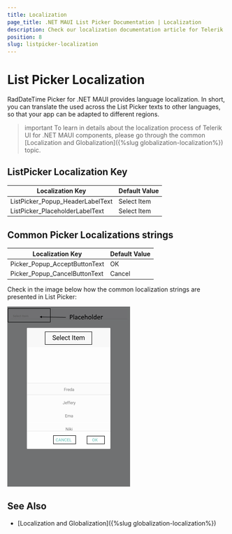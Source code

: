 ```yaml
---
title: Localization
page_title: .NET MAUI List Picker Documentation | Localization
description: Check our localization documentation article for Telerik .NET MAUI ListPicker control.
position: 8
slug: listpicker-localization
---
```


# List Picker Localization

RadDateTime Picker for .NET MAUI provides language localization. In short, you can translate the used across the List Picker texts to other languages, so that your app can be adapted to different regions.

>important To learn in details about the localization process of Telerik UI for .NET MAUI components, please go through the common [Localization and Globalization]({%slug globalization-localization%}) topic.

## ListPicker Localization Key

| Localization Key | Default Value |
| -----------------| ------------- |
| ListPicker_Popup_HeaderLabelText | Select Item |
| ListPicker_PlaceholderLabelText | Select Item |

## Common Picker Localizations strings

| Localization Key | Default Value |
| ---------------- | ------------- |
| Picker_Popup_AcceptButtonText | OK |
| Picker_Popup_CancelButtonText | Cancel |

Check in the image below how the common localization strings are presented in List Picker:

![](images/list-picker-localization.png)

## See Also

* [Localization and Globalization]({%slug globalization-localization%})
